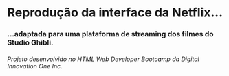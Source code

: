 # Reprodução da interface da Netflix...

### ...adaptada para uma plataforma de streaming dos filmes do Studio Ghibli.

###### Projeto desenvolvido no HTML Web Developer Bootcamp da Digital Innovation One Inc.


